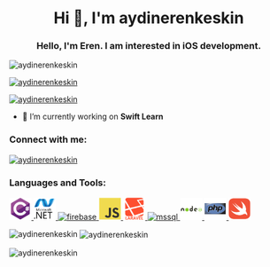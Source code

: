 <h1 align="center">Hi 👋, I'm aydinerenkeskin</h1>
<h3 align="center">Hello, I'm Eren. I am interested in iOS development.</h3>

<p align="left"> <img src="https://komarev.com/ghpvc/?username=aydinerenkeskin&label=Profile%20views&color=0e75b6&style=flat" alt="aydinerenkeskin" /> </p>

<p align="left"> <a href="https://github.com/ryo-ma/github-profile-trophy"><img src="https://github-profile-trophy.vercel.app/?username=aydinerenkeskin" alt="aydinerenkeskin" /></a> </p>

<p align="left"> <a href="https://twitter.com/aydinerenkeskin" target="blank"><img src="https://img.shields.io/twitter/follow/aydinerenkeskin?logo=twitter&style=for-the-badge" alt="aydinerenkeskin" /></a> </p>

- 🔭 I’m currently working on **Swift Learn**

<h3 align="left">Connect with me:</h3>
<p align="left">
<a href="https://twitter.com/aydinerenkeskin" target="blank"><img align="center" src="https://raw.githubusercontent.com/rahuldkjain/github-profile-readme-generator/master/src/images/icons/Social/twitter.svg" alt="aydinerenkeskin" height="30" width="40" /></a>
</p>

<h3 align="left">Languages and Tools:</h3>
<p align="left"> <a href="https://www.w3schools.com/cs/" target="_blank" rel="noreferrer"> <img src="https://raw.githubusercontent.com/devicons/devicon/master/icons/csharp/csharp-original.svg" alt="csharp" width="40" height="40"/> </a> <a href="https://dotnet.microsoft.com/" target="_blank" rel="noreferrer"> <img src="https://raw.githubusercontent.com/devicons/devicon/master/icons/dot-net/dot-net-original-wordmark.svg" alt="dotnet" width="40" height="40"/> </a> <a href="https://firebase.google.com/" target="_blank" rel="noreferrer"> <img src="https://www.vectorlogo.zone/logos/firebase/firebase-icon.svg" alt="firebase" width="40" height="40"/> </a> <a href="https://developer.mozilla.org/en-US/docs/Web/JavaScript" target="_blank" rel="noreferrer"> <img src="https://raw.githubusercontent.com/devicons/devicon/master/icons/javascript/javascript-original.svg" alt="javascript" width="40" height="40"/> </a> <a href="https://laravel.com/" target="_blank" rel="noreferrer"> <img src="https://raw.githubusercontent.com/devicons/devicon/master/icons/laravel/laravel-plain-wordmark.svg" alt="laravel" width="40" height="40"/> </a> <a href="https://www.microsoft.com/en-us/sql-server" target="_blank" rel="noreferrer"> <img src="https://www.svgrepo.com/show/303229/microsoft-sql-server-logo.svg" alt="mssql" width="40" height="40"/> </a> <a href="https://nodejs.org" target="_blank" rel="noreferrer"> <img src="https://raw.githubusercontent.com/devicons/devicon/master/icons/nodejs/nodejs-original-wordmark.svg" alt="nodejs" width="40" height="40"/> </a> <a href="https://www.php.net" target="_blank" rel="noreferrer"> <img src="https://raw.githubusercontent.com/devicons/devicon/master/icons/php/php-original.svg" alt="php" width="40" height="40"/> </a> <a href="https://developer.apple.com/swift/" target="_blank" rel="noreferrer"> <img src="https://raw.githubusercontent.com/devicons/devicon/master/icons/swift/swift-original.svg" alt="swift" width="40" height="40"/> </a> </p>

<p><img align="left" src="https://github-readme-stats.vercel.app/api/top-langs?username=aydinerenkeskin&show_icons=true&locale=en&layout=compact" alt="aydinerenkeskin" /></p>

<p>&nbsp;<img align="center" src="https://github-readme-stats.vercel.app/api?username=aydinerenkeskin&show_icons=true&locale=en" alt="aydinerenkeskin" /></p>

<p><img align="center" src="https://github-readme-streak-stats.herokuapp.com/?user=aydinerenkeskin&" alt="aydinerenkeskin" /></p>
